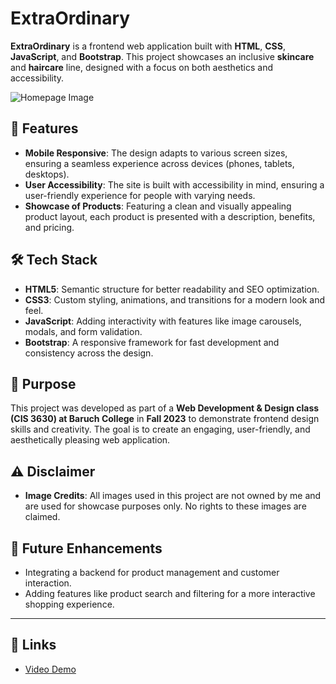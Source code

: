 # ExtraOrdinary
**ExtraOrdinary** is a frontend web application built with **HTML**, **CSS**, **JavaScript**, and **Bootstrap**. This project showcases an inclusive **skincare** and **haircare** line, designed with a focus on both aesthetics and accessibility.

![Homepage Image](./homepage-image.png)

## 📱 Features
- **Mobile Responsive**: The design adapts to various screen sizes, ensuring a seamless experience across devices (phones, tablets, desktops).
- **User Accessibility**: The site is built with accessibility in mind, ensuring a user-friendly experience for people with varying needs.
- **Showcase of Products**: Featuring a clean and visually appealing product layout, each product is presented with a description, benefits, and pricing.

## 🛠️ Tech Stack
- **HTML5**: Semantic structure for better readability and SEO optimization.
- **CSS3**: Custom styling, animations, and transitions for a modern look and feel.
- **JavaScript**: Adding interactivity with features like image carousels, modals, and form validation.
- **Bootstrap**: A responsive framework for fast development and consistency across the design.

## 🎯 Purpose
This project was developed as part of a **Web Development & Design class (CIS 3630) at Baruch College** in **Fall 2023** to demonstrate frontend design skills and creativity. The goal is to create an engaging, user-friendly, and aesthetically pleasing web application.

## ⚠️ Disclaimer
- **Image Credits**: All images used in this project are not owned by me and are used for showcase purposes only. No rights to these images are claimed.

## 🚀 Future Enhancements
- Integrating a backend for product management and customer interaction.
- Adding features like product search and filtering for a more interactive shopping experience.

---
## 🔗 Links
- [Video Demo](https://www.loom.com/share/1526f6dc25cb4aaa963fbf02dd1febcd?sid=4df6a3f5-2e18-4afd-99aa-7160c77bc65c)


